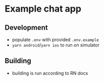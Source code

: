 # Example chat app

## Development

- populate `.env` with provided `.env.example`
- `yarn android`/`yarn ios` to run on simulator

## Building

- building is run according to RN docs
